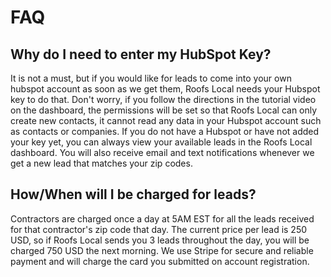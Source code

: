 # FAQ

## Why do I need to enter my HubSpot Key?
It is not a must, but if you would like for leads to come into your own hubspot account as soon as we get them, Roofs Local needs your Hubspot key to do that. Don't worry, if you follow the directions in the tutorial video on the dashboard, the permissions will be set so that Roofs Local can only create new contacts, it cannot read any data in your Hubspot account such as contacts or companies. If you do not have a Hubspot or have not added your key yet, you can always view your available leads in the Roofs Local dashboard. You will also receive email and text notifications whenever we get a new lead that matches your zip codes.

## How/When will I be charged for leads?
Contractors are charged once a day at 5AM EST for all the leads received for that contractor's zip code that day. The current price per lead is 250 USD, so if Roofs Local sends you 3 leads throughout the day, you will be charged 750 USD the next morning. We use Stripe for secure and reliable payment and will charge the card you submitted on account registration.